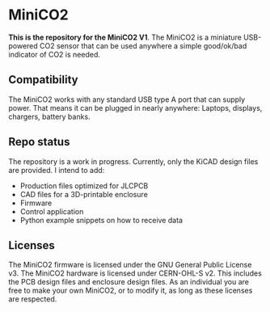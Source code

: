 # MiniCO2

**This is the repository for the MiniCO2 V1**. The MiniCO2 is a miniature USB-powered CO2 sensor that can be used 
anywhere a simple good/ok/bad indicator of CO2 is needed.

## Compatibility
The MiniCO2 works with any standard USB type A port that can supply power. That means it can be plugged in nearly 
anywhere: Laptops, displays, chargers, battery banks. 



## Repo status
The repository is a work in progress. Currently, only the KiCAD design files are provided. I intend to add:
 - Production files optimized for JLCPCB
 - CAD files for a 3D-printable enclosure
 - Firmware
 - Control application
 - Python example snippets on how to receive data

## Licenses
The MiniCO2 firmware is licensed under the GNU General Public License v3. The MiniCO2 hardware is licensed under 
CERN-OHL-S v2. This includes the PCB design files and enclosure design files. As an individual you are free to make your 
own MiniCO2, or to modify it, as long as these licenses are respected.
